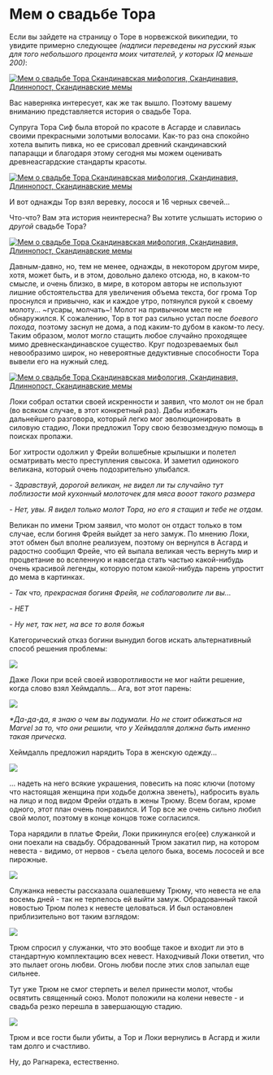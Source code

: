 # Мем о свадьбе Тора

Если вы зайдете на страницу о Торе в норвежской википедии, то увидите примерно следующее _(надписи переведены на русский язык для того небольшого процента моих читателей, у которых IQ меньше 200)_:

[![Мем о свадьбе Тора Скандинавская мифология, Скандинавия, Длиннопост, Скандинавские мемы](https://cs11.pikabu.ru/post_img/2018/05/26/8/1527339499117459636.png)](https://cs11.pikabu.ru/post_img/2018/05/26/8/1527339499117459636.png)

Вас наверняка интересует, как же так вышло. Поэтому вашему вниманию представляется история о свадьбе Тора.

Супруга Тора Сиф была второй по красоте в Асгарде и славилась своими прекрасными золотыми волосами. Как-то раз она спокойно хотела выпить пивка, но ее срисовал древний скандинавский папарацци и благодаря этому сегодня мы можем оценивать древнеасгардские стандарты красоты.

[![Мем о свадьбе Тора Скандинавская мифология, Скандинавия, Длиннопост, Скандинавские мемы](https://cs10.pikabu.ru/post_img/2018/05/26/8/1527339571194246807.png)](https://cs10.pikabu.ru/post_img/2018/05/26/8/1527339571194246807.png)

И вот однажды Тор взял веревку, лосося и 16 черных свечей…

Что-что? Вам эта история неинтересна? Вы хотите услышать историю о _другой_ свадьбе Тора?

[![Мем о свадьбе Тора Скандинавская мифология, Скандинавия, Длиннопост, Скандинавские мемы](https://cs10.pikabu.ru/post_img/big/2018/05/26/8/152733960418757611.png)](https://cs10.pikabu.ru/post_img/big/2018/05/26/8/152733960418757611.png)

Давным-давно, но, тем не менее, однажды, в некотором другом мире, хотя, может быть, и в этом, довольно далеко отсюда, но, в каком-то смысле, и очень близко, в мире, в котором авторы не используют лишние обстоятельства для увеличения объема текста, бог грома Тор проснулся и привычно, как и каждое утро, потянулся рукой к своему молоту… ~гусары, молчать~! Молот на привычном месте не обнаружился. К сожалению, Тор в тот раз сильно устал после _боевого похода_, поэтому заснул не дома, а под каким-то дубом в каком-то лесу. Таким образом, молот могло стащить любое случайно проходящее мимо древнескандинавское существо. Круг подозреваемых был невообразимо широк, но невероятные дедуктивные способности Тора вывели его на нужный след.

[![Мем о свадьбе Тора Скандинавская мифология, Скандинавия, Длиннопост, Скандинавские мемы](https://cs9.pikabu.ru/post_img/big/2018/05/26/8/1527339663113728499.png)](https://cs9.pikabu.ru/post_img/big/2018/05/26/8/1527339663113728499.png)

Локи собрал остатки своей искренности и заявил, что молот он не брал (во всяком случае, в этот конкретный раз). Дабы избежать дальнейшего разговора, который легко мог эволюционировать  в силовую стадию, Локи предложил Тору свою безвозмездную помощь в поисках пропажи.

Бог хитрости одолжил у Фрейи волшебные крылышки и полетел осматривать место преступления свысока. И заметил одинокого великана, который очень подозрительно улыбался.

_\- Здравствуй, дорогой великан, не видел ли ты случайно тут поблизости мой кухонный молоточек для мяса вооот такого размера_

_\- Нет, увы. Я видел только молот Тора, но его я стащил и тебе не отдам._

Великан по имени Трюм заявил, что молот он отдаст только в том случае, если богиня Фрейя выйдет за него замуж. По мнению Локи, этот обмен был вполне реализуем, поэтому он вернулся в Асгард и радостно сообщил Фрейе, что ей выпала великая честь вернуть мир и процветание во вселенную и навсегда стать частью какой-нибудь очень красивой легенды, которую потом какой-нибудь парень упростит до мема в картинках.

_\- Так что, прекрасная богиня Фрейя, не соблаговолите ли вы..._

_\- НЕТ_

_\- Ну нет, так нет, на все то воля божья_

Категорический отказ богини вынудил богов искать альтернативный способ решения проблемы:

![](https://cs7.pikabu.ru/post_img/big/2018/05/26/8/1527339775156699786.png)

Даже Локи при всей своей изворотливости не мог найти решение, когда слово взял Хеймдалль… Ага, вот этот парень:

![](https://cs11.pikabu.ru/post_img/big/2018/05/26/8/1527339892159497239.png)

_\*Да-да-да, я знаю о чем вы подумали. Но не стоит обижаться на Marvel за то, что они решили, что у Хеймдалля должна быть именно такая прическа._

Хеймдалль предложил нарядить Тора в женскую одежду...

![](https://cs8.pikabu.ru/post_img/big/2018/05/26/8/1527339925167332966.png)

… надеть на него всякие украшения, повесить на пояс ключи (потому что настоящая женщина при ходьбе должна звенеть), набросить вуаль на лицо и под видом Фрейи отдать в жены Трюму. Всем богам, кроме одного, этот план очень понравился. И Тор все же очень сильно любил свой молот, поэтому в конце концов тоже согласился.

Тора нарядили в платье Фрейи, Локи прикинулся его(ее) служанкой и они поехали на свадьбу. Обрадованный Трюм закатил пир, на котором невеста - видимо, от нервов - съела целого быка, восемь лососей и все пирожные.

![](https://cs10.pikabu.ru/post_img/2018/05/26/8/1527339959141561151.png)

Служанка невесты рассказала ошалевшему Трюму, что невеста не ела восемь дней - так не терпелось ей выйти замуж. Обрадованный такой новостью Трюм полез к невесте целоваться. И был остановлен приблизительно вот таким взглядом:

![](https://cs7.pikabu.ru/post_img/big/2018/05/26/8/1527340002119055470.png)

Трюм спросил у служанки, что это вообще такое и входит ли это в стандартную комплектацию всех невест. Находчивый Локи ответил, что это пылает огонь любви. Огонь любви после этих слов запылал еще сильнее.

Тут уже Трюм не смог стерпеть и велел принести молот, чтобы освятить священный союз. Молот положили на колени невесте - и свадьба резко перешла в завершающую стадию.

![](https://cs11.pikabu.ru/post_img/big/2018/05/26/8/1527340029167668714.png)

Трюм и все гости были убиты, а Тор и Локи вернулись в Асгард и жили там долго и счастливо.

Ну, до Рагнарека, естественно.
